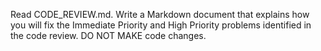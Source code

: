 Read CODE_REVIEW.md. Write a Markdown document that explains how you will fix the Immediate Priority and High Priority problems identified in the code review. DO NOT MAKE code changes.